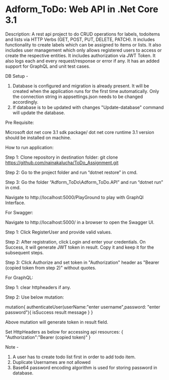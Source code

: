 # Adform_ToDo: Web API in .Net Core 3.1

Description: A rest api project to do CRUD operations for labels, todoitems and lists via HTTP Verbs (GET, POST, PUT, DELETE, PATCH). It includes functionality to create labels which can be assigned to items or lists. It also includes user management which only allows registered users to access or create the respective entities. It includes authorization via JWT Token. It also logs each and every request/response or error if any. It has an added support for GraphQL and unit test cases.

DB Setup -

1. Database is configured and migration is already present. It will be created when the application runs for the first time automatically. Only the connection string in appsettings.json needs to be changed accordingly.
2. If database is to be updated with changes "Update-database" command will update the database.

Pre Requisite:

Microsoft dot net core 3.1 sdk package/ dot net core runtime 3.1 version should be installed on machine.

How to run application:

Step 1: Clone repository in destination folder: git clone https://github.com/nainakalucha/ToDo_Assignment.git

Step 2: Go to the project folder and run “dotnet restore” in cmd.

Step 3: Go the folder “Adform_ToDo\Adform_ToDo.API” and run “dotnet run” in cmd.

Navigate to http://localhost:5000/PlayGround to play with GraphQl Interface.


For Swagger:

Navigate to http://localhost:5000/ in a browser to open the Swagger UI.

Step 1: Click RegisterUser and provide valid values.

Step 2:	After registration, click Login and enter your credentials. On Success, it will generate JWT token in result. Copy it and keep it for the subsequent steps.

Step 3: Click Authorize and set token in "Authorization" header as "Bearer (copied token from step 2)" without quotes.

For GraphQL:

Step 1: clear httpheaders if any.

Step 2: Use below mutation:

mutation{
  authenticateUser(userName:"enter username",password: "enter password"){
    isSuccess
    result
    message
  }
}

Above mutation will generate token in result field.

Set HttpHeaders as below for accessing api resources:
{
  "Authorization":"Bearer (copied token)"
}

Note - 
1. A user has to create todo list first in order to add todo item. 
2. Duplicate Usernames are not allowed
3. Base64 password encoding algorithm is used for storing password in database.
